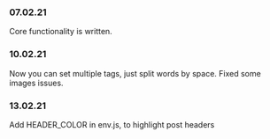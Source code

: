 ### 07.02.21

Core functionality is written.

### 10.02.21

Now you can set multiple tags, just split words by space.
Fixed some images issues.

### 13.02.21

Add HEADER_COLOR in env.js, to highlight post headers
